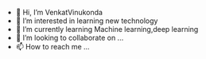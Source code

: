 - 👋 Hi, I’m VenkatVinukonda
- 👀 I’m interested in learning new technology
- 🌱 I’m currently learning Machine learning,deep learning
- 💞️ I’m looking to collaborate on ...
- 📫 How to reach me ...

<!---
VenkatVinukonda/VenkatVinukonda is a ✨ special ✨ repository because its `README.md` (this file) appears on your GitHub profile.
You can click the Preview link to take a look at your changes.
--->
